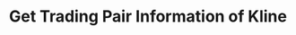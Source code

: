 ---
title: Get Trading Pair Information of Kline
position_number: 15
type: get
description: /market/public/q/kline
parameters:
    -
        name: symbol
        type: string
        mandatory: true
        default: N/A
        description: Trading pair
        ranges:
    -
        name: interval
        type: string
        mandatory: true
        default: N/A
        description: Time-interval
        ranges: 1m;5m;15m;30m;1h;4h;1d;1w
    -
        name: startTime
        type: integer
        mandatory: false
        default: N/A
        description: Start time
        ranges:
    -
        name: endTime
        type: integer
        mandatory: false
        default: N/A
        description: End time
        ranges:
    -
        name: limit
        type: integer
        mandatory: false
        default: N/A
        description: Limit
        ranges:
content_markdown: Note：This method does not require a signature.
left_code_blocks:
    -
        code_block: "public void getKLine() {\r\n\tString text = HttpUtil.get(URL + \"/data/api/v1/getKLine?market=btc_usdt&type=1min&since=0\");\r\n\tSystem.out.println(text);\r\n}"
        title: Java
        language: java
right_code_blocks:
    - code_block: |-
        {
         "msgInfo": {
            "code": "",
            "msg": ""
          },
          "msg": "",
          "data": [
            {
              "a": 0, //Volume
              "c": 0, //Close price
              "h": 0, //Highest price
              "l": 0, //Lowest price
              "o": 0, //Open price
              "s": "", //Trading pair
              "t": 0, //Time
              "v": 0 //Turnover
            }
          ],
          "code": 200
        }
      title: Response
      language: json
---